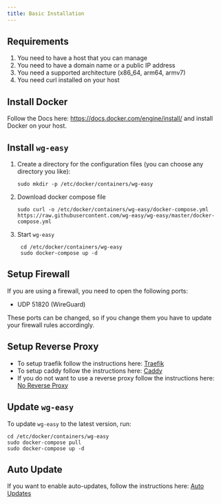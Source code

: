 ```yaml
---
title: Basic Installation
---
```


<!-- TOOD: add docs for pihole, nginx, caddy, traefik -->

## Requirements

1. You need to have a host that you can manage
2. You need to have a domain name or a public IP address
3. You need a supported architecture (x86_64, arm64, armv7)
4. You need curl installed on your host

## Install Docker

Follow the Docs here: <https://docs.docker.com/engine/install/> and install Docker on your host.

## Install `wg-easy`

1. Create a directory for the configuration files (you can choose any directory you like):

    ```shell
    sudo mkdir -p /etc/docker/containers/wg-easy
    ```

2. Download docker compose file

    ```shell
    sudo curl -o /etc/docker/containers/wg-easy/docker-compose.yml https://raw.githubusercontent.com/wg-easy/wg-easy/master/docker-compose.yml
    ```

3. Start `wg-easy`

    ```shell
     cd /etc/docker/containers/wg-easy
     sudo docker-compose up -d
    ```

## Setup Firewall

If you are using a firewall, you need to open the following ports:

- UDP 51820 (WireGuard)

These ports can be changed, so if you change them you have to update your firewall rules accordingly.

## Setup Reverse Proxy

- To setup traefik follow the instructions here: [Traefik](./traefik.md)
- To setup caddy follow the instructions here: [Caddy](./caddy.md)
- If you do not want to use a reverse proxy follow the instructions here: [No Reverse Proxy](./reverse-proxyless.md)

## Update `wg-easy`

To update `wg-easy` to the latest version, run:

```shell
cd /etc/docker/containers/wg-easy
sudo docker-compose pull
sudo docker-compose up -d
```

## Auto Update

If you want to enable auto-updates, follow the instructions here: [Auto Updates][auto-updates]

[auto-updates]: ./auto-updates.md
